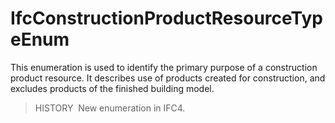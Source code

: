 IfcConstructionProductResourceTypeEnum
======================================

This enumeration is used to identify the primary purpose of a construction product resource. It describes use of products created for construction, and excludes products of the finished building model.

> HISTORY&nbsp; New enumeration in IFC4.
